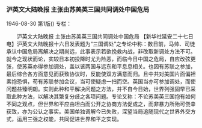 ### 沪英文大陆晚报  主张由苏美英三国共同调处中国危局

1946-08-30
第1版()
专栏：

　　沪英文大陆晚报
    主张由苏美英三国共同调处中国危局
    【新华社延安二十七日电】沪英文大陆晚报十六日发表题为“三国调处”之专论中称：数日前，马帅、司徒承认中国危局离解决之期尚远，此事表示若欲挽救内战，非改取新调处方法不可。就今之现状而论，实较日本初投降时尤为险恶，而临今日中国之危局，自应改弦更张，使苏英亦得参加调处，盖以该两国与远东和平息息相关。也因有苏联之参加，最后综合各方面意见而获致协议时，反能使双方满意而归。且中共对美国片面偏袒素抱恐惧，苟有苏联参加会议，当可使疑虑一扫而空。英国当亦可参加调处，而使问题益臻明朗。实则此种和平解决问题之方法，并不自今日始，世界列强固早已采取此种方法，以解决其繁复分歧之各项问题。专论又称：不论苏美英三国抱有如何不同之观点，但世界和平应由坦白而公开之协商方法促成之，而非暴力所殆可侥幸获致，亦为公认之事实。美国单独调解今已失败，深望当局追随现代之世界外交方式，运用三强之权能，共同促进世界和平之实现。
